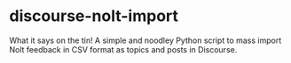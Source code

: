 # discourse-nolt-import
What it says on the tin! A simple and noodley Python script to mass import Nolt feedback in CSV format as topics and posts in Discourse.
